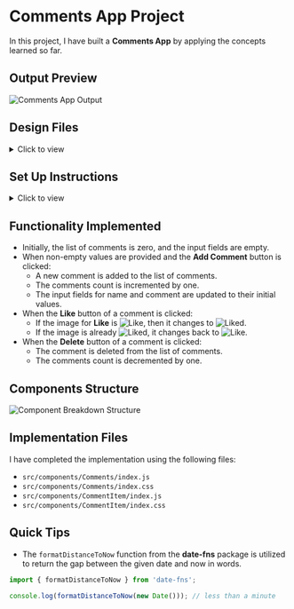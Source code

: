 # Comments App Project

In this project, I have built a **Comments App** by applying the concepts learned so far.

## Output Preview

![Comments App Output](https://assets.ccbp.in/frontend/content/react-js/comments-app-output-v0.gif)

## Design Files

<details>
<summary>Click to view</summary>

- [Extra Small (Size < 576px) and Small (Size >= 576px)](https://assets.ccbp.in/frontend/content/react-js/comments-app-sm-output-v2.png)
- [Medium (Size >= 768px), Large (Size >= 992px) and Extra Large (Size >= 1200px)](https://assets.ccbp.in/frontend/content/react-js/comments-app-lg-output-v0.png)

</details>

## Set Up Instructions

<details>
<summary>Click to view</summary>

- Download dependencies by running `npm install`
- Start up the app using `npm start`

</details>

## Functionality Implemented

- Initially, the list of comments is zero, and the input fields are empty.
- When non-empty values are provided and the **Add Comment** button is clicked:
  - A new comment is added to the list of comments.
  - The comments count is incremented by one.
  - The input fields for name and comment are updated to their initial values.
- When the **Like** button of a comment is clicked:
  - If the image for **Like** is ![Like](https://assets.ccbp.in/frontend/react-js/comments-app/like-img.png), then it changes to ![Liked](https://assets.ccbp.in/frontend/react-js/comments-app/liked-img.png).
  - If the image is already ![Liked](https://assets.ccbp.in/frontend/react-js/comments-app/liked-img.png), it changes back to ![Like](https://assets.ccbp.in/frontend/react-js/comments-app/like-img.png).
- When the **Delete** button of a comment is clicked:
  - The comment is deleted from the list of comments.
  - The comments count is decremented by one.

## Components Structure

![Component Breakdown Structure](https://assets.ccbp.in/frontend/content/react-js/comments-app-component-breakdown-structure-v0.png)

## Implementation Files

I have completed the implementation using the following files:

- `src/components/Comments/index.js`
- `src/components/Comments/index.css`
- `src/components/CommentItem/index.js`
- `src/components/CommentItem/index.css`

## Quick Tips

- The `formatDistanceToNow` function from the **date-fns** package is utilized to return the gap between the given date and now in words.

```js
import { formatDistanceToNow } from 'date-fns';

console.log(formatDistanceToNow(new Date())); // less than a minute
